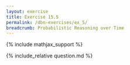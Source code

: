 ```yaml
---
layout: exercise
title: Exercise 15.5
permalink: /dbn-exercises/ex_5/
breadcrumb: Probabilistic Reasoning over Time
---
```


{% include mathjax_support %}

<div><i class="arrow-up loader" data-chapter="dbn-exercises" data-exercise="ex_5" data-rating="0"></i></div>
{% include_relative question.md %}
